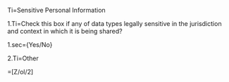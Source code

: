 Ti=Sensitive Personal Information

1.Ti=Check this box if any of data types legally sensitive in the jurisdiction and context in which it is being shared?

1.sec={Yes/No}

2.Ti=Other

=[Z/ol/2]


